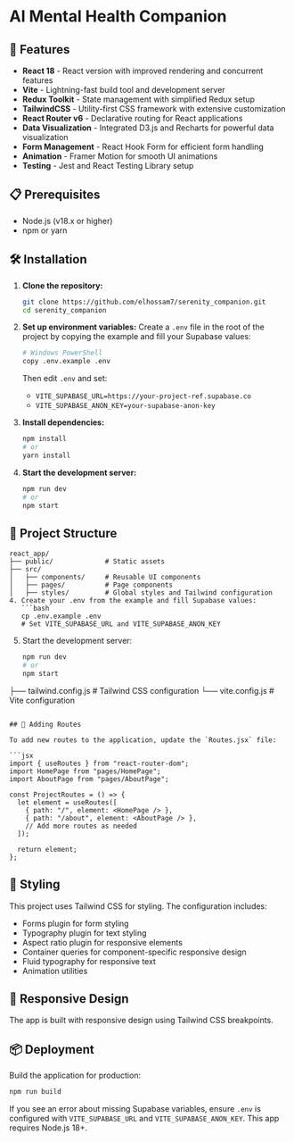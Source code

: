 # AI Mental Health Companion 

## 🚀 Features

- **React 18** - React version with improved rendering and concurrent features
- **Vite** - Lightning-fast build tool and development server
- **Redux Toolkit** - State management with simplified Redux setup
- **TailwindCSS** - Utility-first CSS framework with extensive customization
- **React Router v6** - Declarative routing for React applications
- **Data Visualization** - Integrated D3.js and Recharts for powerful data visualization
- **Form Management** - React Hook Form for efficient form handling
- **Animation** - Framer Motion for smooth UI animations
- **Testing** - Jest and React Testing Library setup

## 📋 Prerequisites

- Node.js (v18.x or higher)
- npm or yarn

## 🛠️ Installation

1. **Clone the repository:**
   ```bash
   git clone https://github.com/elhossam7/serenity_companion.git
   cd serenity_companion
   ```

2. **Set up environment variables:**
   Create a `.env` file in the root of the project by copying the example and fill your Supabase values:
   ```bash
   # Windows PowerShell
   copy .env.example .env
   ```
   Then edit `.env` and set:
   - `VITE_SUPABASE_URL=https://your-project-ref.supabase.co`
   - `VITE_SUPABASE_ANON_KEY=your-supabase-anon-key`

3. **Install dependencies:**
   ```bash
   npm install
   # or
   yarn install
   ```
   
4. **Start the development server:**
   ```bash
   npm run dev
   # or
   npm start
   ```

## 📁 Project Structure

```
react_app/
├── public/             # Static assets
├── src/
│   ├── components/     # Reusable UI components
│   ├── pages/          # Page components
│   ├── styles/         # Global styles and Tailwind configuration
4. Create your .env from the example and fill Supabase values:
   ```bash
   cp .env.example .env
   # Set VITE_SUPABASE_URL and VITE_SUPABASE_ANON_KEY
   ```

5. Start the development server:
   ```bash
   npm run dev
   # or
   npm start
   ```
├── tailwind.config.js  # Tailwind CSS configuration
└── vite.config.js      # Vite configuration
```

## 🧩 Adding Routes

To add new routes to the application, update the `Routes.jsx` file:

```jsx
import { useRoutes } from "react-router-dom";
import HomePage from "pages/HomePage";
import AboutPage from "pages/AboutPage";

const ProjectRoutes = () => {
  let element = useRoutes([
    { path: "/", element: <HomePage /> },
    { path: "/about", element: <AboutPage /> },
    // Add more routes as needed
  ]);

  return element;
};
```

## 🎨 Styling

This project uses Tailwind CSS for styling. The configuration includes:

- Forms plugin for form styling
- Typography plugin for text styling
- Aspect ratio plugin for responsive elements
- Container queries for component-specific responsive design
- Fluid typography for responsive text
- Animation utilities

## 📱 Responsive Design

The app is built with responsive design using Tailwind CSS breakpoints.


## 📦 Deployment

Build the application for production:

```bash
npm run build
```

If you see an error about missing Supabase variables, ensure `.env` is configured with `VITE_SUPABASE_URL` and `VITE_SUPABASE_ANON_KEY`.
This app requires Node.js 18+.

